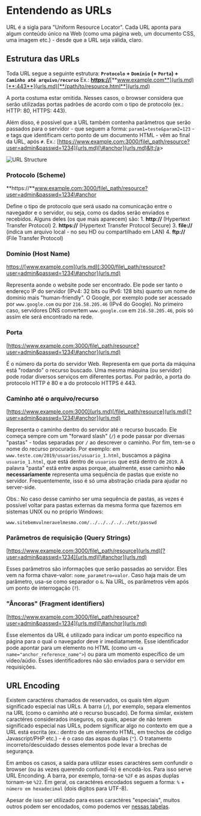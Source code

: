 # Entendendo as URLs

URL é a sigla para "Uniform Resource Locator". Cada URL aponta para algum conteúdo único na Web \(como uma página web, um documento CSS, uma imagem etc.\) - desde que a URL seja válida, claro.

## Estrutura das URLs

Toda URL segue a seguinte estrutura: **`Protocolo` + `Domínio` \(+ `Porta`\) + `Caminho até arquivo/recurso`** Ex.: [**https://**](urls.md)[**www.example.com**](urls.md)[**:443**](urls.md)[**/path/to/resource.html**](urls.md)

A porta costuma estar omitida. Nesses casos, o browser considera que serão utilizadas portas padrões de acordo com o tipo de protocolo \(ex.: HTTP: 80, HTTPS: 443\).

Além disso, é possível que a URL também contenha parâmetros que serão passados para o servidor - que seguem a forma: `param1=teste&param2=123` - e tags que identificam certo ponto de um documento HTML - vêm ao final da URL, após `#`. Ex.:  [https://www.example.com:3000/file\_path/resource?user=admin&passwd=1234](urls.md)[\#anchor](urls.md)&lt;/a&gt;

![URL Structure](https://media.gcflearnfree.org/content/55784768317faa316096bef2_06_10_2015/fullurlending_image2.png)

### Protocolo \(Scheme\)

**https://**www.example.com:3000/file\_path/resource?user=admin&passwd=1234\#anchor

Define o tipo de protocolo que será usado na comunicação entre o navegador e o servidor, ou seja, como os dados serão enviados e recebidos. Alguns deles \(os que mais aparecem\) são: 1. **http://** \(Hypertext Transfer Protocol\) 2. **https://** \(Hypertext Transfer Protocol Secure\) 3. **file://** \(indica um arquivo local - no seu HD ou compartilhado em LAN\) 4. **ftp://** \(File Transfer Protocol\)

### Domínio \(Host Name\)

[https://](urls.md)[www.example.com](urls.md)[:3000/file\_path/resource?user=admin&passwd=1234\#anchor](urls.md)

Representa aonde o website pode ser encontrado. Ele pode ser tanto o endereço IP do servidor \(IPv4: 32 bits ou IPv6: 128 bits\) quanto um nome de domínio mais "human-friendly". O Google, por exemplo pode ser acessado por `www.google.com` ou por `216.58.205.46` \(IPv4 do Google\). No primeiro caso, servidores DNS convertem `www.google.com` em `216.58.205.46`, pois só assim ele será encontrado na rede.

### Porta

[https://www.example.com:3000/file\_path/resource?user=admin&passwd=1234\#anchor](urls.md)

É o número da porta do servidor Web. Representa em que porta da máquina está "rodando" o recurso buscado. Uma mesma máquina \(ou servidor\) pode rodar diversos serviços em diferentes portas. Por padrão, a porta do protocolo HTTP é 80 e a do protocolo HTTPS é 443.

### Caminho até o arquivo/recurso

[https://www.example.com:3000](urls.md)[/file\_path/resource](urls.md)[?user=admin&passwd=1234\#anchor](urls.md)

Representa o caminho dentro do servidor até o recurso buscado. Ele começa sempre com um "forward slash" \(`/`\) e pode passar por diversas "pastas" - todas separadas por `/` ao descrever o caminho. Por fim, tem-se o nome do recurso procurado. Por exemplo: em `www.teste.com/2019/usuarios/usuario_1.html`, buscamos a página `usuario_1.html`, que está dentro de `usuarios` que está dentro de `2019`. A palavra "pasta" está entre aspas porque, atualmente, esse caminho **não necessariamente** representa uma sequência de pastas que existe no servidor. Frequentemente, isso é só uma abstração criada para ajudar no server-side.

Obs.: No caso desse caminho ser uma sequência de pastas, as vezes é possível voltar para pastas externas da mesma forma que fazemos em sistemas UNIX ou no próprio Windows:

```text
www.sitebemvulneravelmesmo.com/../../../../../etc/passwd
```

### Parâmetros de requisição \(Query Strings\)

[https://www.example.com:3000/file\_path/resource](urls.md)[?user=admin&passwd=1234](urls.md)[\#anchor](urls.md)

Esses parâmetros são informações que serão passadas ao servidor. Eles vem na forma chave-valor: `nome_parametro=valor`. Caso haja mais de um parâmetro, usa-se como separador o `&`. Na URL, os parâmetros vêm após um ponto de interrogação \(`?`\).

### "Âncoras" \(Fragment identifiers\)

[https://www.example.com:3000/file\_path/resource?user=admin&passwd=1234](urls.md)[\#anchor](urls.md)

Esse elementos da URL é utilizado para indicar um ponto específico na página para o qual o navegador deve ir imediatamente. Esse identificador pode apontar para um elemento no HTML \(como um `<a name="anchor_reference_name">`\) ou para um momento específico de um vídeo/aúdio. Esses identificadores não são enviados para o servidor em requisições.

## URL Encoding

Existem caractéres chamados de reservados, os quais têm algum significado especial nas URLs. A barra \(`/`\), por exemplo, separa elementos na URL \(como o caminho até o recurso buscado\). De forma similar, existem caractéres considerados inseguros, os quais, apesar de não terem significado especial nas URLs, podem significar algo no contexto em que a URL está escrita \(ex.: dentro de um elemento HTML, em trechos de código Javascript/PHP etc.\) - é o caso das aspas duplas \(`"`\). O tratamento incorreto/descuidado desses elementos pode levar a brechas de segurança.

Em ambos os casos, a saída para utilizar esses caractéres sem confundir o browser \(ou às vezes querendo confundí-lo\) é encodá-los. Para isso serve URL Enconding. A barra, por exemplo, torna-se `%2F` e as aspas duplas tornam-se `%22`. Em geral, os caractéres encodados seguem a forma: `%` + `número em hexadecimal` \(dois digitos para UTF-8\).

Apesar de isso ser utilizado para esses caractéres "especiais", muitos outros podem ser encodados, como podemos ver [nessas tabelas](https://www.tutorialspoint.com/html/html_url_encoding.htm).

